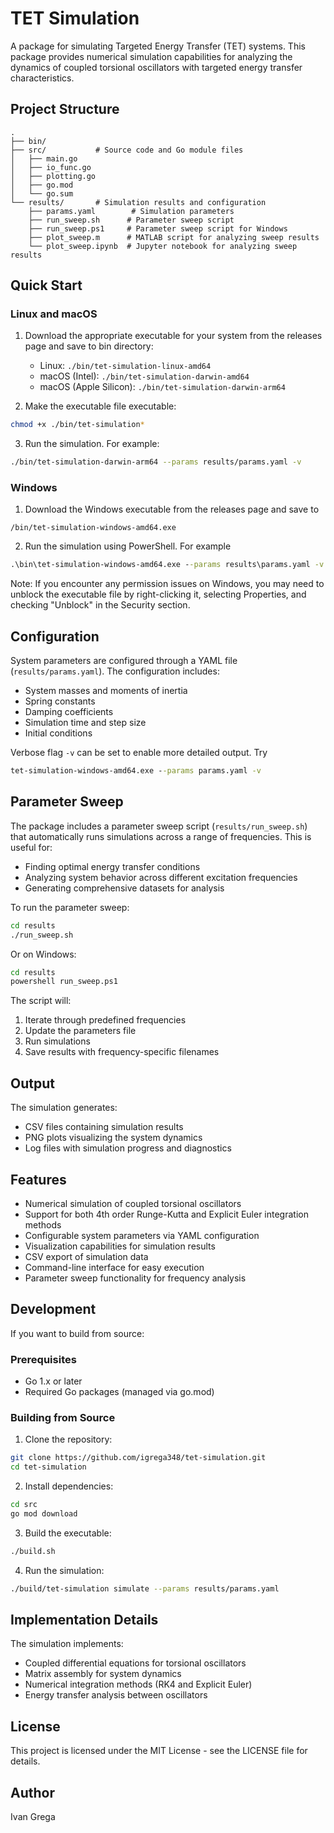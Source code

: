 # TET Simulation

A package for simulating Targeted Energy Transfer (TET) systems. This package provides numerical simulation capabilities for analyzing the dynamics of coupled torsional oscillators with targeted energy transfer characteristics.

## Project Structure

```
.
├── bin/
├── src/           # Source code and Go module files
│   ├── main.go
│   ├── io_func.go
│   ├── plotting.go
│   ├── go.mod
│   └── go.sum
└── results/       # Simulation results and configuration
    ├── params.yaml        # Simulation parameters
    ├── run_sweep.sh      # Parameter sweep script
    ├── run_sweep.ps1     # Parameter sweep script for Windows
    ├── plot_sweep.m      # MATLAB script for analyzing sweep results
    └── plot_sweep.ipynb  # Jupyter notebook for analyzing sweep results
```

## Quick Start

### Linux and macOS

1. Download the appropriate executable for your system from the releases page and save to bin directory:
   - Linux: `./bin/tet-simulation-linux-amd64`
   - macOS (Intel): `./bin/tet-simulation-darwin-amd64`
   - macOS (Apple Silicon): `./bin/tet-simulation-darwin-arm64`

2. Make the executable file executable:
```bash
chmod +x ./bin/tet-simulation*
```

3. Run the simulation. For example:
```bash
./bin/tet-simulation-darwin-arm64 --params results/params.yaml -v
```


### Windows

1. Download the Windows executable from the releases page and save to
```
/bin/tet-simulation-windows-amd64.exe
```

2. Run the simulation using PowerShell. For example
```cmd
.\bin\tet-simulation-windows-amd64.exe --params results\params.yaml -v
```

Note: If you encounter any permission issues on Windows, you may need to unblock the executable file by right-clicking it, selecting Properties, and checking "Unblock" in the Security section.

## Configuration

System parameters are configured through a YAML file (`results/params.yaml`). The configuration includes:
- System masses and moments of inertia
- Spring constants
- Damping coefficients
- Simulation time and step size
- Initial conditions

Verbose flag `-v` can be set to enable more detailed output.
Try 
```cmd
tet-simulation-windows-amd64.exe --params params.yaml -v
```

## Parameter Sweep

The package includes a parameter sweep script (`results/run_sweep.sh`) that automatically runs simulations across a range of frequencies. This is useful for:
- Finding optimal energy transfer conditions
- Analyzing system behavior across different excitation frequencies
- Generating comprehensive datasets for analysis

To run the parameter sweep:
```bash
cd results
./run_sweep.sh
```

Or on Windows:
```cmd
cd results
powershell run_sweep.ps1 
```

The script will:
1. Iterate through predefined frequencies
2. Update the parameters file
3. Run simulations
4. Save results with frequency-specific filenames

## Output

The simulation generates:
- CSV files containing simulation results
- PNG plots visualizing the system dynamics
- Log files with simulation progress and diagnostics

## Features

- Numerical simulation of coupled torsional oscillators
- Support for both 4th order Runge-Kutta and Explicit Euler integration methods
- Configurable system parameters via YAML configuration
- Visualization capabilities for simulation results
- CSV export of simulation data
- Command-line interface for easy execution
- Parameter sweep functionality for frequency analysis

## Development

If you want to build from source:

### Prerequisites

- Go 1.x or later
- Required Go packages (managed via go.mod)

### Building from Source

1. Clone the repository:
```bash
git clone https://github.com/igrega348/tet-simulation.git
cd tet-simulation
```

2. Install dependencies:
```bash
cd src
go mod download
```

3. Build the executable:
```bash
./build.sh
```

4. Run the simulation:
```bash
./build/tet-simulation simulate --params results/params.yaml
```

## Implementation Details

The simulation implements:
- Coupled differential equations for torsional oscillators
- Matrix assembly for system dynamics
- Numerical integration methods (RK4 and Explicit Euler)
- Energy transfer analysis between oscillators

## License

This project is licensed under the MIT License - see the LICENSE file for details.

## Author

Ivan Grega
